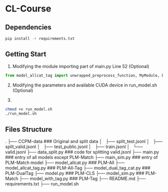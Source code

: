 # CL-Course

## Dependencies

```bash
pip install -r requirements.txt
```

## Getting Start

1. Modifying the module importing part of main.py Line 52 (Optional)
```python
from model_allcat_tag import unwrapped_preprocess_function, MyModule, DataCollatorForMultipleChoice, MyTokenizer, MyOptimizer
```

2. Modifying the parameters and available CUDA device in run_model.sh (Optional)

3. 
```bash
chmod +x run_model.sh
./run_model.sh
```

## Files Structure
.
├── CCPM-data ### Original and split data
│   ├── split_test.jsonl
│   ├── split_valid.jsonl
│   ├── test_public.jsonl
│   ├── train.jsonl
│   └── valid.jsonl
├── data_split.py ### code for splitting valid.jsonl
├── main.py ### entry of all models except PLM-Match
├── main_sim.py ### entry of PLM-Match model
├── model_allcat.py ### PLM-All
├── model_allcat_tag.py ### PLM-All-Tag
├── model_dual_tag_cat.py ### PLM-DualTag
├── model.py ### PLM-CLS
├── model_sim.py ### PLM-Match
├── model_with_tag.py ### PLM-Tag
├── README.md
├── requirements.txt
├── run_model.sh
